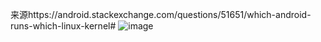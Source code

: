 来源https://android.stackexchange.com/questions/51651/which-android-runs-which-linux-kernel#
![image](https://github.com/CSLP/Linux/blob/master/%E9%B8%9F%E5%93%A5%E7%9A%84Linux%E7%A7%81%E6%88%BF%E8%8F%9C%E4%B9%A0%E9%A2%98/images/Screenshot%20from%202019-04-30%2023-47-41.png)


